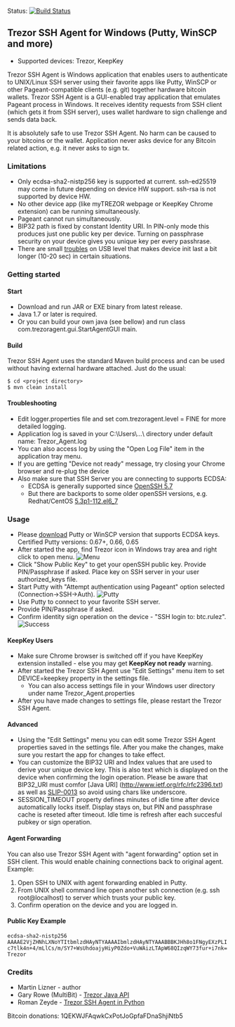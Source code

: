 Status: [![Build Status](https://travis-ci.org/martin-lizner/trezor-ssh-agent.svg?branch=master)](https://travis-ci.org/martin-lizner/trezor-ssh-agent)

## Trezor SSH Agent for Windows (Putty, WinSCP and more) 
* Supported devices: Trezor, KeepKey

Trezor SSH Agent is Windows application that enables users to authenticate to UNIX/Linux SSH server using their favorite apps like Putty, WinSCP or other Pageant-compatible clients (e.g. git) together hardware bitcoin wallets.
Trezor SSH Agent is a GUI-enabled tray application that emulates Pageant process in Windows. It receives identity requests from SSH client (which gets it from SSH server), uses wallet hardware to sign challenge and sends data back.

It is absolutely safe to use Trezor SSH Agent. No harm can be caused to your bitcoins or the wallet. Application never asks device for any Bitcoin related action, e.g. it never asks to sign tx.

### Limitations
* Only ecdsa-sha2-nistp256 key is supported at current. ssh-ed25519 may come in future depending on device HW support. ssh-rsa is not supported by device HW.
* No other device app (like myTREZOR webpage or KeepKey Chrome extension) can be running simultaneously.
* Pageant cannot run simultaneously. 
* BIP32 path is fixed by constant Identity URI. In PIN-only mode this produces just one public key per device. Turning on passphrase security on your device gives you unique key per every passhrase. 
* There are small [troubles](https://github.com/bitcoin-solutions/multibit-hardware/issues/29) on USB level that makes device init last a bit longer (10-20 sec) in certain situations.

### Getting started

#### Start
* Download and run JAR or EXE binary from latest release.
* Java 1.7 or later is required.
* Or you can build your own java (see bellow) and run class com.trezoragent.gui.StartAgentGUI main.

#### Build
Trezor SSH Agent uses the standard Maven build process and can be used without having external hardware attached. Just do the usual:

```
$ cd <project directory>
$ mvn clean install
```
#### Troubleshooting
* Edit logger.properties file and set com.trezoragent.level = FINE for more detailed logging. 
* Application log is saved in your C:\Users\\...\ directory under default name: Trezor_Agent.log
* You can also access log by using the "Open Log File" item in the application tray menu.
* If you are getting "Device not ready" message, try closing your Chrome browser and re-plug the device
* Also make sure that SSH Server you are connecting to supports ECDSA:
  * ECDSA is generally supported since [OpenSSH 5.7](http://www.openssh.com/txt/release-5.7)
  * But there are backports to some older openSSH versions, e.g. Redhat/CentOS [5.3p1-112.el6_7](http://www.rpmfind.net/linux/RPM/centos/updates/6.7/x86_64/Packages/openssh-5.3p1-112.el6_7.x86_64.html)

### Usage
* Please  [download](http://www.chiark.greenend.org.uk/~sgtatham/putty/download.html) Putty or WinSCP version that supports ECDSA keys. Certified Putty versions: 0.67+, 0.66, 0.65
* After started the app, find Trezor icon in Windows tray area and right click to open menu.
![Menu](https://github.com/martin-lizner/commons/raw/master/trezor-ssh-agent/menu1.png)
* Click "Show Public Key" to get your openSSH public key. Provide PIN/Passphrase if asked. Place key on SSH server in your user authorized_keys file.
* Start Putty with "Attempt authentication using Pageant" option selected (Connection->SSH->Auth).
![Putty](https://github.com/martin-lizner/commons/raw/master/trezor-ssh-agent/putty.png)
* Use Putty to connect to your favorite SSH server.
* Provide PIN/Passphrase if asked.
* Confirm identity sign operation on the device - "SSH login to: btc.rulez".
![Success](https://github.com/martin-lizner/commons/raw/master/trezor-ssh-agent/login.png)

#### KeepKey Users
* Make sure Chrome browser is switched off if you have KeepKey extension installed - else you may get **KeepKey not ready** warning.
* After started the Trezor SSH Agent use "Edit Settings" menu item to set DEVICE=keepkey property in the settings file.
  * You can also access settings file in your Windows user directory under name Trezor_Agent.properties
* After you have made changes to settings file, please restart the Trezor SSH Agent.

#### Advanced
* Using the "Edit Settings" menu you can edit some Trezor SSH Agent properties saved in the settings file. After you make the changes, make sure you restart the app for changes to take effect.
* You can customize the BIP32 URI and Index values that are used to derive your unique device key. This is also text which is displayed on the device when confirming the login operation. Please be aware that BIP32_URI must comfor [Java URI] (http://www.ietf.org/rfc/rfc2396.txt) as well as [SLIP-0013](https://github.com/satoshilabs/slips/blob/master/slip-0013.md) so avoid using chars like underscore.
* SESSION_TIMEOUT property defines minutes of idle time after device automatically locks itself. Display stays on, but PIN and passphrase cache is reseted after timeout. Idle time is refresh after each succesful pubkey or sign operation.

#### Agent Forwarding
You can also use Trezor SSH Agent with "agent forwarding" option set in SSH client. This would enable chaining connections back to original agent.
Example:

1. Open SSH to UNIX with agent forwarding enabled in Putty.
2. From UNIX shell command line open another ssh connection (e.g. ssh root@localhost) to server which trusts your public key.
3. Confirm operation on the device and you are logged in.

#### Public Key Example
`ecdsa-sha2-nistp256 AAAAE2VjZHNhLXNoYTItbmlzdHAyNTYAAAAIbmlzdHAyNTYAAABBBKJHh8o1FNgyEXzPLIc7tlk4n+4/mLlCs/m/SY7+WsUhdoajyHiyP0Zdo+VuWAizLTApW68QIzqWY73fur+i7nk= Trezor`

### Credits
* Martin Lizner - author
* Gary Rowe (MultiBit) - [Trezor Java API](https://github.com/bitcoin-solutions/multibit-hardware)
* Roman Zeyde - [Trezor SSH Agent in Python](https://github.com/romanz/trezor-agent)

Bitcoin donations: 1QEKWJFAqwkCxPotJoGpfaFDnaShjiNtb5 
